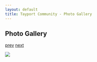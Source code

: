 ```yaml
---
layout: default
title: Tayport Community - Photo Gallery
---
```

## Photo Gallery

[prev](http://tayport.org.uk/photo/62) [next](http://tayport.org.uk/photo/64)

![ ](http://tayport.org.uk/media/063.jpg " ")

